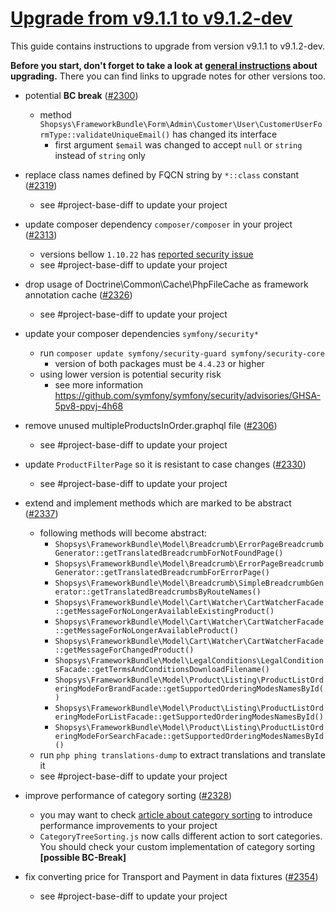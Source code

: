 # [Upgrade from v9.1.1 to v9.1.2-dev](https://github.com/shopsys/shopsys/compare/v9.1.1...9.1)

This guide contains instructions to upgrade from version v9.1.1 to v9.1.2-dev.

**Before you start, don't forget to take a look at [general instructions](https://github.com/shopsys/shopsys/blob/7.3/UPGRADE.md) about upgrading.**
There you can find links to upgrade notes for other versions too.

- potential **BC break** ([#2300](https://github.com/shopsys/shopsys/pull/2300))
    - method `Shopsys\FrameworkBundle\Form\Admin\Customer\User\CustomerUserFormType::validateUniqueEmail()` has changed its interface
        - first argument `$email` was changed to accept `null` or `string` instead of `string` only

- replace class names defined by FQCN string by `*::class` constant ([#2319](https://github.com/shopsys/shopsys/pull/2300))
    - see #project-base-diff to update your project

- update composer dependency `composer/composer` in your project ([#2313](https://github.com/shopsys/shopsys/pull/2313))
    - versions bellow `1.10.22` has [reported security issue](https://github.com/composer/composer/security/advisories/GHSA-h5h8-pc6h-jvvx)
    - see #project-base-diff to update your project

- drop usage of Doctrine\Common\Cache\PhpFileCache as framework annotation cache ([#2326](https://github.com/shopsys/shopsys/pull/2326))
    - see #project-base-diff to update your project

- update your composer dependencies `symfony/security*`
    - run `composer update symfony/security-guard symfony/security-core`
        - version of both packages must be `4.4.23` or higher
    - using lower version is potential security risk
        - see more information https://github.com/symfony/symfony/security/advisories/GHSA-5pv8-ppvj-4h68

- remove unused multipleProductsInOrder.graphql file ([#2306](https://github.com/shopsys/shopsys/pull/2306))
    - see #project-base-diff to update your project

- update `ProductFilterPage` so it is resistant to case changes ([#2330](https://github.com/shopsys/shopsys/pull/2330))
    - see #project-base-diff to update your project

- extend and implement methods which are marked to be abstract ([#2337](https://github.com/shopsys/shopsys/pull/2337))
    - following methods will become abstract:
        - `Shopsys\FrameworkBundle\Model\Breadcrumb\ErrorPageBreadcrumbGenerator::getTranslatedBreadcrumbForNotFoundPage()`
        - `Shopsys\FrameworkBundle\Model\Breadcrumb\ErrorPageBreadcrumbGenerator::getTranslatedBreadcrumbForErrorPage()`
        - `Shopsys\FrameworkBundle\Model\Breadcrumb\SimpleBreadcrumbGenerator::getTranslatedBreadcrumbsByRouteNames()`
        - `Shopsys\FrameworkBundle\Model\Cart\Watcher\CartWatcherFacade::getMessageForNoLongerAvailableExistingProduct()`
        - `Shopsys\FrameworkBundle\Model\Cart\Watcher\CartWatcherFacade::getMessageForNoLongerAvailableProduct()`
        - `Shopsys\FrameworkBundle\Model\Cart\Watcher\CartWatcherFacade::getMessageForChangedProduct()`
        - `Shopsys\FrameworkBundle\Model\LegalConditions\LegalConditionsFacade::getTermsAndConditionsDownloadFilename()`
        - `Shopsys\FrameworkBundle\Model\Product\Listing\ProductListOrderingModeForBrandFacade::getSupportedOrderingModesNamesById()`
        - `Shopsys\FrameworkBundle\Model\Product\Listing\ProductListOrderingModeForListFacade::getSupportedOrderingModesNamesById()`
        - `Shopsys\FrameworkBundle\Model\Product\Listing\ProductListOrderingModeForSearchFacade::getSupportedOrderingModesNamesById()`
    - run `php phing translations-dump` to extract translations and translate it
    - see #project-base-diff to update your project
  
- improve performance of category sorting ([#2328](https://github.com/shopsys/shopsys/pull/2328))
    - you may want to check [article about category sorting](https://docs.shopsys.com/en/9.1/model/how-to-sort-categories/) to introduce performance improvements to your project
    - `CategoryTreeSorting.js` now calls different action to sort categories. You should check your custom implementation of category sorting **\[possible BC-Break\]**

- fix converting price for Transport and Payment in data fixtures ([#2354](https://github.com/shopsys/shopsys/pull/2354))
    - see #project-base-diff to update your project
